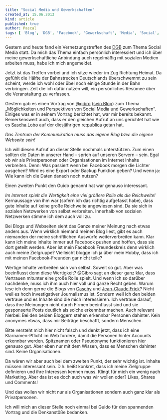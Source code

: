 ```yaml
---
title: "Social Media und Gewerkschaften"
created_at: 15.06.2013
kind: article
published: true
author: Pascal
tags: [ 'Blog', 'DGB', 'Facebook', 'Gewerkschaft', 'Media', 'Social', 'Twitter' ]
---
```

Gestern und heute fand ein Vernetzungstreffen des [DGB](http://www.dgb.de/ ) zum Thema Social Media statt. Da mich das Thema einfach persönlich interessiert und ich über meine gewerkschaftliche Anbindung auch regelmäßig mit sozialen Medien arbeiten muss, habe ich mich angemeldet.

Jetzt ist das Treffen vorbei und ich sitze wieder im Zug Richtung Heimat. Da gefühlt die Hälfte der Bahnstrecken Deutschlands überschwemmt zu sein scheint, werde ich wohl oder übel noch einige Stunde in der Bahn verbringen. Zeit die ich dafür nutzen will, ein persönliches Resümee über die Veranstaltung zu verfassen.

<!-- more -->

Gestern gab es einen Vortrag von [@gibro](https://twitter.com/gibro ) ([sein Blog](http://www.dotcomblog.de/ )) zum Thema „Möglichkeiten und Perspektiven von Social Media und Gewerkschaften“. Einiges was er in seinem Vortrag berichtet hat, war mir bereits bekannt. Bemerkenswert auch, dass er den gleichen Aufruf an uns gerichtet hat wie es [Sascha Lobo](http://saschalobo.com/ ) auf der diesjährigen [re:publica](http://www.re-publica.de/ ) getan hat.

*Das Zentrum der Kommunikation muss das eigene Blog bzw. die eigene Webseite sein!*

 Ich will diesen Aufruf an dieser Stelle nochmals unterstützen. Zum einen sollten die Daten in unserer Hand – sprich auf unseren Servern – sein. Egal ob wir als Privatpersonen oder Organisationen im Internet Inhalte verbreiten. Denn: Was passiert wenn bei Facebook morgen die Lichter ausgehen? Wird es eine Export oder Backup Funktion geben? Und wenn ja: Wie kann ich die Daten danach noch nutzen?
 
 Einen zweiten Punkt den Guido genannt hat war genauso interessant.
 
 *Im Internet spielt die Wertigkeit eine viel größere Rolle als die Reichweite!*
 Kernaussage von ihm war (sofern ich das richtig aufgefasst habe), dass gute Inhalte auf keine große Reichweite angewiesen sind. Da sie sich in sozialen Netzwerken von selbst verbreiten. Innerhalb von sozialen Netzwerken stimme ich dem auch voll zu.

Bei Blogs und Webseiten sieht das Ganze meiner Meinung nach etwas anders aus. Wenn wirklich niemand meinen Blog liest, gibt es auch niemanden der meine schriftlichen Auswürfe weiterverbreiten kann. Klar kann ich meine Inhalte immer auf Facebook pushen und hoffen, dass sie dort geteilt werden. Aber ist mein Facebook Freundeskreis denn wirklich auch meine Zielgruppe? Vielleicht blogge ich ja über mein Hobby, dass ich mit meinen Facebook-Freunden gar nicht teile?

Wertige Inhalte verbreiten sich von selbst. Soweit so gut. Aber was beeinflusst denn diese Wertigkeit? @Gibro sagt an dieser ganz klar, dass Vertrauen mitunter eine große Rolle spielt. Und wenn ich so darüber nachdenke, muss ich ihm auch hier voll und ganze Recht geben. Warum lese ich denn gerne die Blogs von [Caschy](http://stadt-bremerhaven.de/ ) und [Jean-Claude Frick](http://www.ifrick.ch/ )? Nicht weil es hoch investigativer Journalismus ist. Sondern weil ich den beiden vertraue und es Inhalte sind die mich interessieren.  Ich vertraue darauf, dass ihre Meinungen nicht durch Firmen beeinflusst sind und sie gesponserte Posts deutlich als solche erkennbar machen. Auch relevant hierbei: Bei den beiden Bloggern stehen erkennbar Personen dahinter. Kein anonymes etwas, dass mir Beiträge beschafft, sondern Menschen.

Bitte versteht mich hier nicht falsch und denkt jetzt, dass ich eine Klarnamen-Pflicht im Web fordere, damit die Personen hinter Accounts erkennbar werden. Spitznamen oder Pseudonyme funktionieren hier genauso gut. Aber eben nur mit dem Wissen, dass es Menschen dahinter sind. Keine Organisationen.

Da wären wir aber auch bei dem zweiten Punkt, der sehr wichtig ist. Inhalte müssen interessant sein. D.h. heißt konkret, dass ich meine Zielgruppe definieren und ihre Interessen kennen muss. Klingt für mich ein wenig nach Marketing. Aber das ist es doch auch was wir wollen oder? Likes, Shares und Comments!

Und das wollen wir nicht nur als Organisationen sondern auch ganz klar als Privatpersonen.

Ich will mich an dieser Stelle noch einmal bei Guido für den spannenden Vortrag und die Denkanstöße bedanken.
